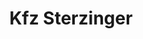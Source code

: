 ---
title: "Kfz Sterzinger"
url: /bad-koenigshofen-im-grabfeld/kfz-sterzinger/
shop: Autowerkstatt
---